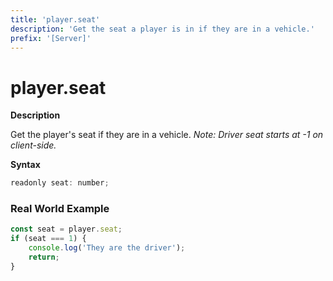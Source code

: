 ```yaml
---
title: 'player.seat'
description: 'Get the seat a player is in if they are in a vehicle.'
prefix: '[Server]'
---
```


# player.seat

**Description**

Get the player's seat if they are in a vehicle.
_Note: Driver seat starts at -1 on client-side._

**Syntax**

```js
readonly seat: number;
```

### Real World Example

```js
const seat = player.seat;
if (seat === 1) {
    console.log('They are the driver');
    return;
}
```
